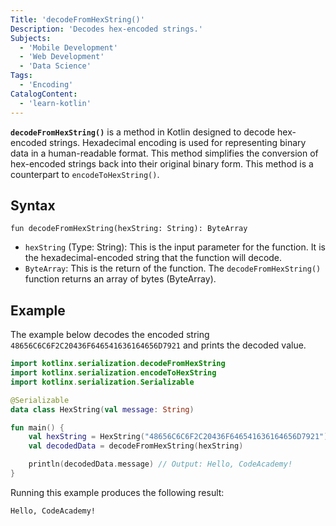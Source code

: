 ```yaml
---
Title: 'decodeFromHexString()'
Description: 'Decodes hex-encoded strings.' 
Subjects: 
  - 'Mobile Development'
  - 'Web Development'
  - 'Data Science'
Tags:
  - 'Encoding'
CatalogContent: 
  - 'learn-kotlin'
---
```


**`decodeFromHexString()`** is a method in Kotlin designed to decode hex-encoded strings. Hexadecimal encoding is used for representing binary data in a human-readable format. This method simplifies the conversion of hex-encoded strings back into their original binary form. This method is a counterpart to `encodeToHexString()`.

## Syntax

```pseudo
fun decodeFromHexString(hexString: String): ByteArray
```

- `hexString` (Type: String): This is the input parameter for the function. It is the hexadecimal-encoded string that the function will decode.
- `ByteArray`: This is the return of the function. The `decodeFromHexString()` function returns an array of bytes (ByteArray).

## Example

The example below decodes the encoded string `48656C6C6F2C20436F646541636164656D7921` and prints the decoded value.

```kotlin
import kotlinx.serialization.decodeFromHexString
import kotlinx.serialization.encodeToHexString
import kotlinx.serialization.Serializable

@Serializable
data class HexString(val message: String)

fun main() {
    val hexString = HexString("48656C6C6F2C20436F646541636164656D7921") // Hex-encoded string
    val decodedData = decodeFromHexString(hexString)

    println(decodedData.message) // Output: Hello, CodeAcademy!
}
```
Running this example produces the following result:

```shell 
Hello, CodeAcademy!
```
